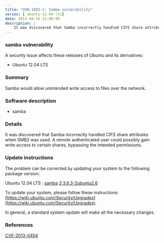 ```yaml
---
title: "USN-1802-1: Samba vulnerability"
series: [ ubuntu-12.04-lts]
date: 2013-04-16 12:00:00
description: |
    It was discovered that Samba incorrectly handled CIFS share attributes when SMB2 was used. A remote authenticated user could possibly gain write access to certain shares, bypassing the intended permissions. 
--- 
```

 
### samba vulnerability

A security issue affects these releases of Ubuntu and its derivatives:

* Ubuntu 12.04 LTS

### Summary

Samba would allow unintended write access to files over the network. 

### Software description

* samba 

### Details

It was discovered that Samba incorrectly handled CIFS share attributes when SMB2 was used. A remote authenticated user could possibly gain write access to certain shares, bypassing the intended permissions. 

### Update instructions

The problem can be corrected by updating your system to the following package version:

Ubuntu 12.04 LTS
 : [samba](https://launchpad.net/ubuntu/+source/samba) <span> [2:3.6.3-2ubuntu2.6](https://launchpad.net/ubuntu/+source/samba/2:3.6.3-2ubuntu2.6) </span> 

To update your system, please follow these instructions: [https://wiki.ubuntu.com/Security/Upgrades](https://wiki.ubuntu.com/Security/Upgrades).

In general, a standard system update will make all the necessary changes. 

### References

 [CVE-2013-0454](http://people.ubuntu.com/~ubuntu-security/cve/CVE-2013-0454)
 
